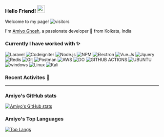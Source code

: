 
### Hello Friend! <img  src="https://media.giphy.com/media/hvRJCLFzcasrR4ia7z/giphy.gif"  width="25px">

Welcome to my page! ![visitors](https://visitor-badge.laobi.icu/badge?page_id=amiyoghoshstar) <br />

I'm [Amiyo Ghosh](https://amiyoghoshstart.space), a passionate developer 😤 from Kolkata, India

### Currently I have worked with ✨
![Laravel](https://img.shields.io/badge/Laravel-FF2D20?style=for-the-badge&logo=laravel&logoColor=white)
![Codeigniter](https://img.shields.io/badge/Codeigniter-EF4223?style=for-the-badge&logo=codeigniter&logoColor=white)
![Node.js](https://img.shields.io/badge/Node.js-43853D?style=for-the-badge&logo=node-dot-js&logoColor=white)
![NPM](https://img.shields.io/badge/npm-CB3837?style=for-the-badge&logo=npm&logoColor=white)
![Electron](https://img.shields.io/badge/Electron-2B2E3A?style=for-the-badge&logo=electron&logoColor=9FEAF9)
![Vue.Js](https://img.shields.io/badge/Vue.js-35495E?style=for-the-badge&logo=vuedotjs&logoColor=4FC08D)
![Jquery](https://img.shields.io/badge/jQuery-0769AD?style=for-the-badge&logo=jquery&logoColor=white)
![Redis](https://img.shields.io/badge/redis-CC0000.svg?&style=for-the-badge&logo=redis&logoColor=white)
![Git](https://img.shields.io/badge/Git-F05032?style=for-the-badge&logo=git&logoColor=white)
![Postman](https://img.shields.io/badge/Postman-FF6C37?style=for-the-badge&logo=Postman&logoColor=white)
![AWS](https://img.shields.io/badge/Amazon%20AWS-%7B232F3E%7D?style=for-the-badge&logo=amazonaws&logoColor=white)
![DO](https://img.shields.io/badge/Digital_Ocean-0080FF?style=for-the-badge&logo=DigitalOcean&logoColor=white)
![GITHUB ACTIONS](https://img.shields.io/badge/GitHub_Actions-2088FF?style=for-the-badge&logo=github-actions&logoColor=white)
![UBUNTU](https://img.shields.io/badge/Ubuntu-E95420?style=for-the-badge&logo=ubuntu&logoColor=white)
![windows](https://img.shields.io/badge/Windows-0078D6?style=for-the-badge&logo=windows&logoColor=white)
![Linux](https://img.shields.io/badge/Linux-FCC624?style=for-the-badge&logo=linux&logoColor=black)
![Kali](https://img.shields.io/badge/Kali_Linux-557C94?style=for-the-badge&logo=kali-linux&logoColor=white)

### Recent Activites 🦾
<!--START_SECTION:activity-->
<!--END_SECTION:activity-->
---
### Amiyo's GitHub stats
[![Amiyo's GitHub stats](https://github-readme-stats.vercel.app/api?username=amiyoghoshstar)](https://github.com/amiyoghoshstar/amiyoghoshstar)

### Amiyo's Top Languages
[![Top Langs](https://github-readme-stats.vercel.app/api/top-langs/?username=amiyoghoshstar&layout=compact)](https://github.com/amiyoghoshstar/amiyoghoshstar)
